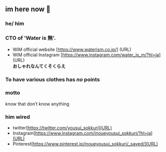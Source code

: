 ## im here now 👋

### he/ him

### CTO of 'Water is 無'.
- WiM official website [https://www.waterism.co.jp/] (URL)
- WiM official Instagram [https://www.instagram.com/water_is_m/?hl=ja] (URL)<br>
**おしゃれなんてくそくらえ**

### To have various clothes has *no* points

### motto
know that don’t know anything

### him wired 
- twitter[https://twitter.com/yousui_sokkuri](URL)
- Instagram[https://www.instagram.com/inoueyousui_sokkuri/?hl=ja](URL)
- Pinterest[https://www.pinterest.jp/inoueyousui_sokkuri/_saved/](URL)
